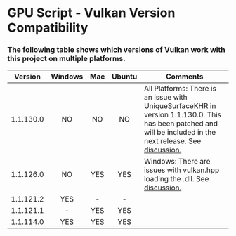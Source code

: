 # **GPU Script - Vulkan Version Compatibility**

### The following table shows which versions of Vulkan work with this project on multiple platforms.


| Version | Windows | Mac | Ubuntu | Comments |
|:-------:|:-------:|:---:|:------:|----------|
| 1.1.130.0 | NO | NO | NO | All Platforms: There is an issue with UniqueSurfaceKHR in version 1.1.130.0. This has been patched and will be included in the next release. See [discussion.](https://github.com/KhronosGroup/Vulkan-Hpp/issues/467) |
| 1.1.126.0 | NO | YES | YES | Windows: There are issues with vulkan.hpp loading the .dll. See [discussion.](https://github.com/KhronosGroup/Vulkan-Hpp/issues/454) |
| 1.1.121.2 | YES | - | - | |
| 1.1.121.1 | - | YES | YES | |
| 1.1.114.0 | YES | YES | YES | |
